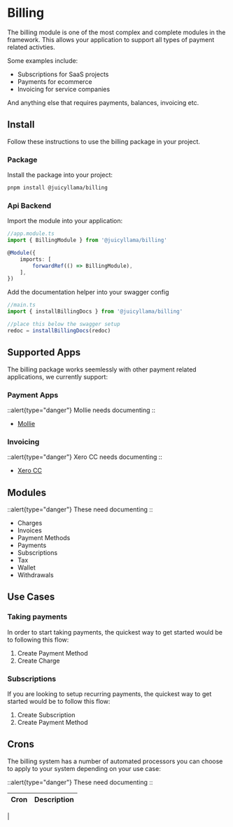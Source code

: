 # Billing

The billing module is one of the most complex and complete modules in the framework. This allows your application to support all types of payment related activties. 

Some examples include:

- Subscriptions for SaaS projects
- Payments for ecommerce
- Invoicing for service companies

And anything else that requires payments, balances, invoicing etc. 

## Install

Follow these instructions to use the billing package in your project.

### Package

Install the package into your project:

```bash
pnpm install @juicyllama/billing
```

### Api Backend

Import the module into your application:

```typescript
//app.module.ts
import { BillingModule } from '@juicyllama/billing'

@Module({
	imports: [
		forwardRef(() => BillingModule),
	],
})
```

Add the documentation helper into your swagger config

```typescript
//main.ts
import { installBillingDocs } from '@juicyllama/billing'

//place this below the swagger setup
redoc = installBillingDocs(redoc)
```


## Supported Apps

The billing package works seemlessly with other payment related applications, we currently support:

### Payment Apps

::alert{type="danger"}
Mollie needs documenting
::

- [Mollie](#)

### Invoicing 

::alert{type="danger"}
Xero CC needs documenting
::

- [Xero CC]()



## Modules

::alert{type="danger"}
These need documenting
::

- Charges
- Invoices
- Payment Methods
- Payments
- Subscriptions
- Tax
- Wallet
- Withdrawals

## Use Cases

### Taking payments

In order to start taking payments, the quickest way to get started would be to following this flow:

1. Create Payment Method
2. Create Charge

### Subscriptions

If you are looking to setup recurring payments, the quickest way to get started would be to follow this flow:

1. Create Subscription
2. Create Payment Method

## Crons

The billing system has a number of automated processors you can choose to apply to your system depending on your use case:


::alert{type="danger"}
These need documenting
::

| Cron | Description|
|------|-------------|
|